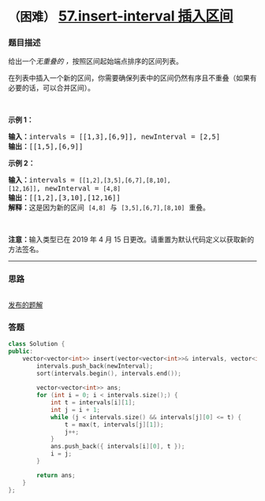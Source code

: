 # `（困难）` [57.insert-interval 插入区间](https://leetcode-cn.com/problems/insert-interval/)

### 题目描述
<p>给出一个<em>无重叠的 ，</em>按照区间起始端点排序的区间列表。</p>

<p>在列表中插入一个新的区间，你需要确保列表中的区间仍然有序且不重叠（如果有必要的话，可以合并区间）。</p>

<p>&nbsp;</p>

<p><strong>示例&nbsp;1：</strong></p>

<pre><strong>输入：</strong>intervals = [[1,3],[6,9]], newInterval = [2,5]
<strong>输出：</strong>[[1,5],[6,9]]
</pre>

<p><strong>示例&nbsp;2：</strong></p>

<pre><strong>输入：</strong>intervals = <code>[[1,2],[3,5],[6,7],[8,10],[12,16]]</code>, newInterval = <code>[4,8]</code>
<strong>输出：</strong>[[1,2],[3,10],[12,16]]
<strong>解释：</strong>这是因为新的区间 <code>[4,8]</code> 与 <code>[3,5],[6,7],[8,10]</code>&nbsp;重叠。
</pre>

<p>&nbsp;</p>

<p><strong>注意：</strong>输入类型已在 2019 年 4 月 15 日更改。请重置为默认代码定义以获取新的方法签名。</p>


---
### 思路
```
```

[发布的题解](https://leetcode-cn.com/problems/insert-interval/solution/insert-interval-by-ikaruga/)

### 答题
``` C++
class Solution {
public:
    vector<vector<int>> insert(vector<vector<int>>& intervals, vector<int>& newInterval) {
        intervals.push_back(newInterval);
        sort(intervals.begin(), intervals.end());
        
        vector<vector<int>> ans;
        for (int i = 0; i < intervals.size();) {
            int t = intervals[i][1];
            int j = i + 1;
            while (j < intervals.size() && intervals[j][0] <= t) {
                t = max(t, intervals[j][1]);
                j++;
            }
            ans.push_back({ intervals[i][0], t });
            i = j;
        }

        return ans;
    }
};
```




